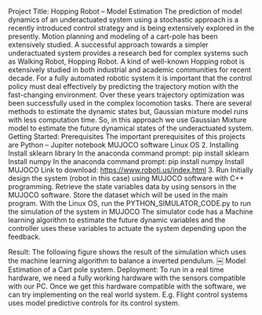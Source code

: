 ﻿Project Title: Hopping Robot – Model EstimationThe prediction of model dynamics of an underactuated system using a stochastic approach is a recently introduced control strategy and is being extensively explored in the presently. Motion planning and modeling of a cart-pole has been extensively studied. A successful approach towards a simpler underactuated system provides a research bed for complex systems such as Walking Robot, Hopping Robot. A kind of well-known Hopping robot is extensively studied in both industrial and academic communities for recent decade. For a fully automated robotic system it is important that the control policy must deal effectively by predicting the trajectory motion with the fast-changing environment. Over these years trajectory optimization was been successfully used in the complex locomotion tasks. There are several methods to estimate the dynamic states but, Gaussian mixture model runs with less computation time. So, in this approach we use Gaussian Mixture model to estimate the future dynamical states of the underactuated system.Getting Started:PrerequisitesThe important prerequisites of this projects are Python – Jupiter notebookMUJOCO softwareLinux OS2.	InstallingInstall sklearn library In the anaconda command prompt: pip install sklearnInstall numpy In the anaconda command prompt: pip install numpyInstall MUJOCOLink to download: https://www.roboti.us/index.html3.	RunInitially design the system (robot in this case) using MUJOCO software with C++ programming. Retrieve the state variables data by using sensors in the MUJOCO software. Store the dataset which will be used in the main program.With the Linux OS, run the PYTHON_SIMULATOR_CODE.py to run the simulation of the system in MUJOCOThe simulator code has a Machine learning algorithm to estimate the future dynamic variables and the controller uses these variables to actuate the system depending upon the feedback.Result:	The following figure shows the result of the simulation which uses the machine learning algorithm to balance a inverted pendulum.￼Model Estimation of a Cart pole system.Deployment:	To run in a real time hardware, we need a fully working hardware with the sensors compatible with our PC. Once we get this hardware compatible with the software, we can try implementing on the real world system. E.g. Flight control systems uses model predictive controls for its control system.